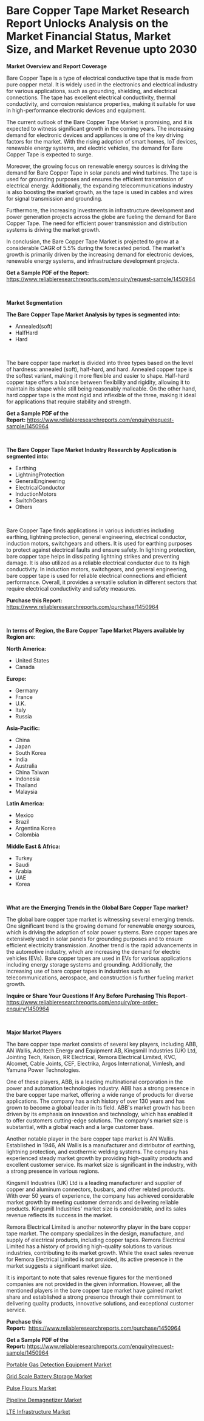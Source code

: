 <p><h1>Bare Copper Tape Market Research Report Unlocks Analysis on the Market Financial Status, Market Size, and Market Revenue upto 2030</h1></p><p><strong>Market Overview and Report Coverage</strong></p>
<p><p>Bare Copper Tape is a type of electrical conductive tape that is made from pure copper metal. It is widely used in the electronics and electrical industry for various applications, such as grounding, shielding, and electrical connections. The tape has excellent electrical conductivity, thermal conductivity, and corrosion resistance properties, making it suitable for use in high-performance electronic devices and equipment.</p><p>The current outlook of the Bare Copper Tape Market is promising, and it is expected to witness significant growth in the coming years. The increasing demand for electronic devices and appliances is one of the key driving factors for the market. With the rising adoption of smart homes, IoT devices, renewable energy systems, and electric vehicles, the demand for Bare Copper Tape is expected to surge.</p><p>Moreover, the growing focus on renewable energy sources is driving the demand for Bare Copper Tape in solar panels and wind turbines. The tape is used for grounding purposes and ensures the efficient transmission of electrical energy. Additionally, the expanding telecommunications industry is also boosting the market growth, as the tape is used in cables and wires for signal transmission and grounding.</p><p>Furthermore, the increasing investments in infrastructure development and power generation projects across the globe are fueling the demand for Bare Copper Tape. The need for efficient power transmission and distribution systems is driving the market growth. </p><p>In conclusion, the Bare Copper Tape Market is projected to grow at a considerable CAGR of 5.5% during the forecasted period. The market's growth is primarily driven by the increasing demand for electronic devices, renewable energy systems, and infrastructure development projects.</p></p>
<p><strong>Get a Sample PDF of the Report:</strong> <a href="https://www.reliableresearchreports.com/enquiry/request-sample/1450964">https://www.reliableresearchreports.com/enquiry/request-sample/1450964</a></p>
<p>&nbsp;</p>
<p><strong>Market Segmentation</strong></p>
<p><strong>The Bare Copper Tape Market Analysis by types is segmented into:</strong></p>
<p><ul><li>Annealed(soft)</li><li>HalfHard</li><li>Hard</li></ul></p>
<p>&nbsp;</p>
<p><p>The bare copper tape market is divided into three types based on the level of hardness: annealed (soft), half-hard, and hard. Annealed copper tape is the softest variant, making it more flexible and easier to shape. Half-hard copper tape offers a balance between flexibility and rigidity, allowing it to maintain its shape while still being reasonably malleable. On the other hand, hard copper tape is the most rigid and inflexible of the three, making it ideal for applications that require stability and strength.</p></p>
<p><strong>Get a Sample PDF of the Report:</strong>&nbsp;<a href="https://www.reliableresearchreports.com/enquiry/request-sample/1450964">https://www.reliableresearchreports.com/enquiry/request-sample/1450964</a></p>
<p>&nbsp;</p>
<p><strong>The Bare Copper Tape Market Industry Research by Application is segmented into:</strong></p>
<p><ul><li>Earthing</li><li>LightningProtection</li><li>GeneralEngineering</li><li>ElectricalConductor</li><li>InductionMotors</li><li>SwitchGears</li><li>Others</li></ul></p>
<p>&nbsp;</p>
<p><p>Bare Copper Tape finds applications in various industries including earthing, lightning protection, general engineering, electrical conductor, induction motors, switchgears and others. It is used for earthing purposes to protect against electrical faults and ensure safety. In lightning protection, bare copper tape helps in dissipating lightning strikes and preventing damage. It is also utilized as a reliable electrical conductor due to its high conductivity. In induction motors, switchgears, and general engineering, bare copper tape is used for reliable electrical connections and efficient performance. Overall, it provides a versatile solution in different sectors that require electrical conductivity and safety measures.</p></p>
<p><strong>Purchase this Report:</strong>&nbsp; <a href="https://www.reliableresearchreports.com/purchase/1450964">https://www.reliableresearchreports.com/purchase/1450964</a></p>
<p>&nbsp;</p>
<p><strong>In terms of Region, the Bare Copper Tape Market Players available by Region are:</strong></p>
<p>
    <p> <strong> North America: </strong>
        <ul>
            <li>United States</li>
            <li>Canada</li>
        </ul>
        </p> 
    <p> <strong> Europe: </strong>
        <ul>
            <li>Germany</li>
            <li>France</li>
            <li>U.K.</li>
            <li>Italy</li>
            <li>Russia</li>
        </ul>
        </p> 
    <p> <strong> Asia-Pacific: </strong>
        <ul>
            <li>China</li>
            <li>Japan</li>
            <li>South Korea</li>
            <li>India</li>
            <li>Australia</li>
            <li>China Taiwan</li>
            <li>Indonesia</li>
            <li>Thailand</li>
            <li>Malaysia</li>
        </ul>
        </p> 
    <p> <strong> Latin America: </strong>
        <ul>
            <li>Mexico</li>
            <li>Brazil</li>
            <li>Argentina Korea</li>
            <li>Colombia</li>
        </ul>
        </p> 
    <p> <strong> Middle East & Africa: </strong>
        <ul>
            <li>Turkey</li>
            <li>Saudi</li>
            <li>Arabia</li>
            <li>UAE</li>
            <li>Korea</li>
        </ul>
    </p>
    </p>
<p>&nbsp;</p>
<p><strong>What are the Emerging Trends in the Global Bare Copper Tape market?</strong></p>
<p><p>The global bare copper tape market is witnessing several emerging trends. One significant trend is the growing demand for renewable energy sources, which is driving the adoption of solar power systems. Bare copper tapes are extensively used in solar panels for grounding purposes and to ensure efficient electricity transmission. Another trend is the rapid advancements in the automotive industry, which are increasing the demand for electric vehicles (EVs). Bare copper tapes are used in EVs for various applications including energy storage systems and grounding. Additionally, the increasing use of bare copper tapes in industries such as telecommunications, aerospace, and construction is further fueling market growth.</p></p>
<p><strong>Inquire or Share Your Questions If Any Before Purchasing This Report</strong>- <a href="https://www.reliableresearchreports.com/enquiry/pre-order-enquiry/1450964">https://www.reliableresearchreports.com/enquiry/pre-order-enquiry/1450964</a></p>
<p>&nbsp;</p>
<p><strong>Major Market Players</strong></p>
<p><p>The bare copper tape market consists of several key players, including ABB, AN Wallis, Addtech Energy and Equipment AB, Kingsmill Industries (UK) Ltd, Jointing Tech, Keison, RR Electrical, Remora Electrical Limited, KVC, Alcomet, Cable Joints, CEF, Electrika, Argos International, Vimlesh, and Yamuna Power Technologies. </p><p>One of these players, ABB, is a leading multinational corporation in the power and automation technologies industry. ABB has a strong presence in the bare copper tape market, offering a wide range of products for diverse applications. The company has a rich history of over 130 years and has grown to become a global leader in its field. ABB's market growth has been driven by its emphasis on innovation and technology, which has enabled it to offer customers cutting-edge solutions. The company's market size is substantial, with a global reach and a large customer base.</p><p>Another notable player in the bare copper tape market is AN Wallis. Established in 1946, AN Wallis is a manufacturer and distributor of earthing, lightning protection, and exothermic welding systems. The company has experienced steady market growth by providing high-quality products and excellent customer service. Its market size is significant in the industry, with a strong presence in various regions.</p><p>Kingsmill Industries (UK) Ltd is a leading manufacturer and supplier of copper and aluminum connectors, busbars, and other related products. With over 50 years of experience, the company has achieved considerable market growth by meeting customer demands and delivering reliable products. Kingsmill Industries' market size is considerable, and its sales revenue reflects its success in the market.</p><p>Remora Electrical Limited is another noteworthy player in the bare copper tape market. The company specializes in the design, manufacture, and supply of electrical products, including copper tapes. Remora Electrical Limited has a history of providing high-quality solutions to various industries, contributing to its market growth. While the exact sales revenue for Remora Electrical Limited is not provided, its active presence in the market suggests a significant market size.</p><p>It is important to note that sales revenue figures for the mentioned companies are not provided in the given information. However, all the mentioned players in the bare copper tape market have gained market share and established a strong presence through their commitment to delivering quality products, innovative solutions, and exceptional customer service.</p></p>
<p><strong>Purchase this Report:</strong>&nbsp;&nbsp;<a href="https://www.reliableresearchreports.com/purchase/1450964">https://www.reliableresearchreports.com/purchase/1450964</a></p>
<p></p>
<p><strong>Get a Sample PDF of the Report:</strong>&nbsp;<a href="https://www.reliableresearchreports.com/enquiry/request-sample/1450964">https://www.reliableresearchreports.com/enquiry/request-sample/1450964</a></p>
<p><p><a href="https://medium.com/@russpollich/portable-gas-detection-equipment-market-size-cagr-trends-2024-2030-7fc7b6139c79">Portable Gas Detection Equipment Market</a></p><p><a href="https://medium.com/@bethelokon998/grid-scale-battery-storage-market-size-cagr-trends-2024-2030-543e18a385b7">Grid Scale Battery Storage Market</a></p><p><a href="https://medium.com/@late.bean.frame/pulse-flours-market-insight-market-trends-growth-forecasted-from-2023-to-2030-3a7f528b59e8">Pulse Flours Market</a></p><p><a href="https://medium.com/@marcoslemke2023/decoding-pipeline-demagnetizer-market-metrics-market-share-trends-and-growth-patterns-ccd1b5645ac3">Pipeline Demagnetizer Market</a></p><p><a href="https://medium.com/@siennaferry2023/lte-infrastructure-market-analysis-its-cagr-market-segmentation-and-global-industry-overview-88e0532c9ff6">LTE Infrastructure Market</a></p></p>